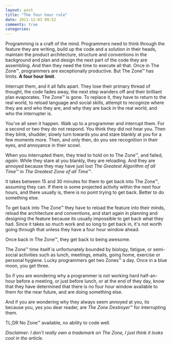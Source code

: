 ```yaml
---
layout: post
title: "The four hour rule"
date: 2011-12-03 09:52
comments: true
categories: 
---
```


Programming is a craft of the mind. Programmers need to think through the feature they are writing, build up the code and a solution in their heads, maintain the product architecture, structure and conventions in the background and plan and design the next part of the code they are assembling. And then they need the time to execute all that. Once in The Zone&trade;, programmers are exceptionally productive. But The Zone&trade; has limits. **A four hour limit**.

Interrupt them, and it all falls apart. They lose their primary thread of thought, the code fades away, the next step wanders off and their brilliant plan evaporates. The Zone&trade; is gone. To replace it, they have to return to the real world, to reload language and social skills, attempt to recognize where they are and who they are, and why they are back in the real world, and who the interrupter is.

You've all seen it happen. Walk up to a programmer and interrupt them. For a second or two they do not respond. You think they did not hear you. Then they blink, shudder, slowly turn towards you and stare blankly at you for a few moments more. Then, and only then, do you see recognition in their eyes, and annoyance in their scowl.

When you interrupted them, they tried to hold on to The Zone&trade;, and failed, *again*. While they stare at you blankly, they are reloading. And they are annoyed because they may have just lost *The Greatest Algorithm of all Time*&trade; in *The Greatest Zone of all Time*&trade;.

It takes between 15 and 30 minutes for them to get back into The Zone&trade;, assuming they can. If there is some projected activity within the next four hours, and there usually is, there is no point trying to get back. Better to do something else.

To get back into The Zone&trade; they have to reload the feature into their minds, reload the architecture and conventions, and start again in planning and designing the feature because its usually impossible to get back what they had. Since it takes so much work and so long to get back in, it's not worth going through that unless they have a four hour window ahead.

Once back in The Zone&trade;, they get back to being awesome.

The Zone&trade; time itself is unfortunately bounded by biology, fatigue, or semi-social activities such as lunch, meetings, emails, going home, exercise or personal hygiene. Lucky programmers get two Zones&trade; a day. Once in a blue moon, you get three.

So if you are wondering why a programmer is not working hard half-an-hour before a meeting, or just before lunch, or at the end of they day, know that they have determined that there is no four hour window available to them for the near future, and are doing something else. 

And if you are wondering why they always seem annoyed at you, its because you, yes you dear reader, are *The Zone Destroyer*&trade; for interrupting them.

TL;DR No Zone&trade; available, no ability to code well.

*Disclaimer: I don't really own a trademark on The Zone, I just think it looks cool in the article.*
